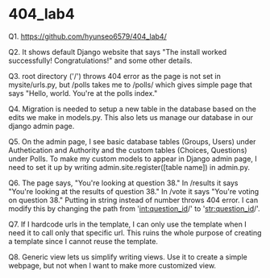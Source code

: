 # 404_lab4

Q1. https://github.com/hyunseo6579/404_lab4/

Q2. It shows default Django website that says "The install worked successfully! Congratulations!" and some other details.

Q3. root directory ('/') throws 404 error as the page is not set in mysite/urls.py, but /polls takes me to /polls/ which gives simple page that says "Hello, world. You're at the polls index."

Q4. Migration is needed to setup a new table in the database based on the edits we make in models.py. This also lets us manage our database in our django admin page.

Q5. On the admin page, I see basic database tables (Groups, Users) under Authetication and Authority and the custom tables (Choices, Questions) under Polls.
To make my custom models to appear in Django admin page, I need to set it up by writing admin.site.register([table name]) in admin.py.

Q6. The page says, "You're looking at question 38." In /results it says "You're looking at the results of question 38." In /vote it says "You're voting on question 38."
Putting in string instead of number throws 404 error. I can modify this by changing the path from '<int:question_id>/' to '<str:question_id>/'.

Q7. If I hardcode urls in the template, I can only use the template when I need it to call only that specific url. This ruins the whole purpose of creating a template since I cannot reuse the template.

Q8. Generic view lets us simplify writing views. Use it to create a simple webpage, but not when I want to make more customized view.
